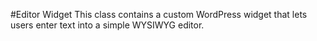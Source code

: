 #Editor Widget
This class contains a custom WordPress widget that lets users enter text into a simple WYSIWYG editor. 
